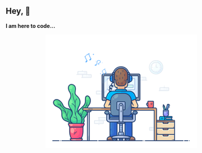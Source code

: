 ## Hey, 👋

**I am here to code...** 

<img align="right" alt="Trinh Minh Triet" src="images/coding.gif" width="400" />


